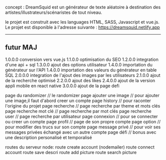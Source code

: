 concept : DreamSquid est un générateur de texte aléatoire à destination des artistes/illustrateurs/scénaristes de tout niveau.

le projet est construit avec les languages HTML, SASS, Javascript et vue.js. 
Le projet est disponible à l'adresse suivante : https://dreamsquid.netlify.app

---------------
futur MAJ
---------------

1.0.0.0 conversion vers vue.js
1.1.0.0 optimisation du SEO
1.2.0.0 integration d'une api + sql
1.3.0.0 ajout des options utilisateur
1.4.0.0 importation du générateur sur l'API
1.4.0.0 importation des valeurs du générateur en table SQL
2.0.0.0 integration de l'ajout des images par les utilisateurs
2.1.0.0 ajout de la recherche optimisé
2.2.0.0 ajout des likes
2.4.0.0 ajout de la version appli mobile en react native
3.0.0.0 ajout de la page defi

page du randomizer 		// le randomizer
page ajouter une image 	// pour ajouter une image,il faut d'abord creer un compte
page history 			// pour raconter l'origine du projet
page recherche 			// page recherche par theme et mots clés
page recherche mot clé	// page recherche par mot clés
page recherche user 	// page recherche par utilisateur
page connexion 			// pour se connecter ou creer un compte
page profil 			// page de son propre compte 
page option 			// pour modifier des trucs sur son compte
page message privé		// pour voir ses messages privées échangé avec un autre compte
page défi 				// bonus avec une description personalisé et temporalisé

routes du serveur node:
route create account (nodemailer)
route connect account
route save descri
route add picture
route search picture